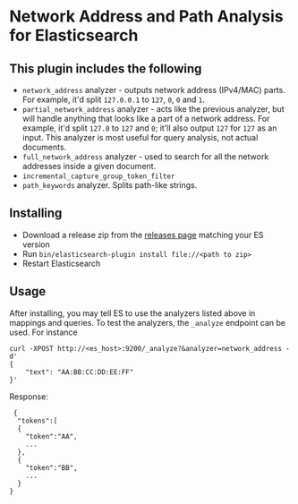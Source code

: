 Network Address and Path Analysis for Elasticsearch
=========================================

## This plugin includes the following

- `network_address` analyzer - outputs network address (IPv4/MAC) parts. For example, it'd split `127.0.0.1` to `127`, `0`, `0` and `1`.
- `partial_network_address` analyzer - acts like the previous analyzer, but will handle anything that looks like a part of a network address.
For example, it'd split `127.0` to `127` and `0`; it'll also output `127` for `127` as an input. This analyzer is most useful for query analysis, not actual documents.
- `full_network_address` analyzer - used to search for all the network addresses inside a given document.
- `incremental_capture_group_token_filter`
- `path_keywords` analyzer. Splits path-like strings.  

## Installing
- Download a release zip from the [releases page](https://github.com/matan129/elasticsearch-network-analysis/releases) matching your ES version
- Run `bin/elasticsearch-plugin install file://<path to zip>` 
- Restart Elasticsearch 

## Usage

After installing, you may tell ES to use the analyzers listed above in mappings and queries.
To test the analyzers, the `_analyze` endpoint can be used. For instance

    curl -XPOST http://<es_host>:9200/_analyze?&analyzer=network_address -d'
    {
        "text": "AA:BB:CC:DD:EE:FF"
    }'
    
 Response:
     
     {
      "tokens":[
      {
        "token":"AA",
        ...
      },
      {
        "token":"BB",
        ...
      }
    }
